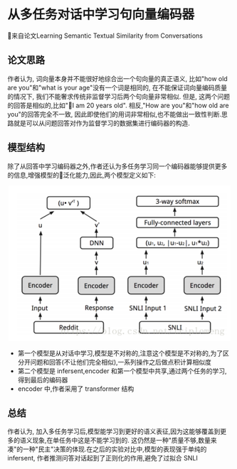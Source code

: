 # 从多任务对话中学习句向量编码器
来自论文Learning Semantic Textual Similarity from Conversations<br>
## 论文思路
作者认为, 词向量本身并不能很好地综合出一个句向量的真正语义, 比如"how old are you"和"what is your age"没有一个词是相同的, 在不能保证词向量编码质量的情况下, 我们不能奢求传统非监督学习后两个句向量非常相似. 但是, 这两个问题的回答是相似的,比如"I am 20 years old". 相反,"How are you"和"how old are you"的回答完全不一致, 因此即使他们的用词非常相似,也不能做出一致性判断.思路就是可以从问题回答对作为监督学习的数据集进行编码器的构造.
## 模型结构
除了从回答中学习编码器之外,作者还认为多任务学习同一个编码器能够提供更多的信息,增强模型的泛化能力,因此,两个模型定义如下:
<div align=center>
<img width="500" height="350" src="images/6.png">
</div>

- 第一个模型是从对话中学习,模型是不对称的,注意这个模型是不对称的,为了区分开问题和回答(不让他们完全相似),一系列操作之后做点积计算相似度
- 第二个模型是 infersent,encoder 和第一个模型中共享,通过两个任务的学习,得到最后的编码器
- encoder 中,作者采用了 transformer 结构
## 总结
作者认为, 加入多任务学习后,模型能学习到更好的语义表征,因为这能够覆盖到更多的语义现象,在单任务中这是不能学习到的. 这仍然是一种"质量不够,数量来凑"的一种"民主"决策的体现.在之后的实验对比中,模型的表现强于单纯的 infersent, 作者推测问答对话起到了正则化的作用,避免了过拟合 SNLI